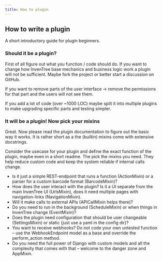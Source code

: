 ```yaml
---
title: How to plugin
---
```


## How to write a plugin
A short introductory guide for plugin beginners.

### Should it be a plugin?
First of all figure out what you function / code should do.
If you want to change how InvenTree base mechanics and business logic work a plugin will not be sufficient. Maybe fork the project or better start a discussion on GitHub.

If you want to remove parts of the user interface -> remove the permissions for that part and the users will not see them.

If you add a lot of code (over ~1000 LOC) maybe spilt it into multiple plugins to make upgrading specific parts and testing simpler.

### It will be a plugin! Now pick your mixins
Great. Now please read the plugin documentation to figure out the basic way it works. It is rather short as a the (builtin) mixins come with extensive docstrings.

Consider the usecase for your plugin and define the exact function of the plugin, maybe even in a short readme. The pick the mixins you need. They help reduce custom code and keep the system reliable if internal calls change.

- Is it just a simple REST-endpoint that runs a function (ActionMixin) or a parser for a custom barcode format (BarcodeMixin)?
- How does the user interact with the plugin? Is it a UI separate from the main InvenTree UI (UrlsMixin), does it need multiple pages with navigation-links (NavigationMixin).
- Will it make calls to external APIs (APICallMixin helps there)?
- Do you need to run in the background (ScheduleMixin) or when things in InvenTree change (EventMixin)?
- Does the plugin need configuration that should be user changeable (SettingsMixin) or static (just use a yaml in the config dir)?
- You want to receive webhooks? Do not code your own untested function – use the WebhookEndpoint model as a base and override the perform_action method.
- Do you need the full power of Django with custom models and all the complexity that comes with that – welcome to the danger zone and AppMixin.

